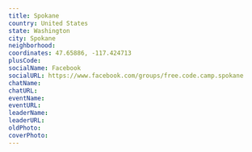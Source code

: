 ```yaml
---
title: Spokane
country: United States
state: Washington
city: Spokane
neighborhood: 
coordinates: 47.65886, -117.424713
plusCode:
socialName: Facebook
socialURL: https://www.facebook.com/groups/free.code.camp.spokane
chatName:
chatURL:
eventName:
eventURL:
leaderName:
leaderURL:
oldPhoto: 
coverPhoto:
---
```

